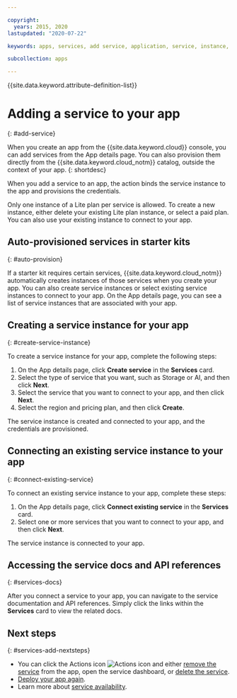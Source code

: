 ```yaml
---

copyright:
  years: 2015, 2020
lastupdated: "2020-07-22"

keywords: apps, services, add service, application, service, instance, ibmcloud dev edit, connect service, service instance, credentials, starter kit

subcollection: apps

---
```


{{site.data.keyword.attribute-definition-list}}

# Adding a service to your app
{: #add-service}

When you create an app from the {{site.data.keyword.cloud}} console, you can add services from the App details page. You can also provision them directly from the {{site.data.keyword.cloud_notm}} catalog, outside the context of your app.
{: shortdesc}

When you add a service to an app, the action binds the service instance to the app and provisions the credentials.

Only one instance of a Lite plan per service is allowed. To create a new instance, either delete your existing Lite plan instance, or select a paid plan. You can also use your existing instance to connect to your app.

## Auto-provisioned services in starter kits
{: #auto-provision}

If a starter kit requires certain services, {{site.data.keyword.cloud_notm}} automatically creates instances of those services when you create your app. You can also create service instances or select existing service instances to connect to your app. On the App details page, you can see a list of service instances that are associated with your app.

## Creating a service instance for your app
{: #create-service-instance}

To create a service instance for your app, complete the following steps:

1. On the App details page, click **Create service** in the **Services** card.
2. Select the type of service that you want, such as Storage or AI, and then click **Next**.
3. Select the service that you want to connect to your app, and then click **Next**.
4. Select the region and pricing plan, and then click **Create**.

The service instance is created and connected to your app, and the credentials are provisioned.

## Connecting an existing service instance to your app
{: #connect-existing-service}

To connect an existing service instance to your app, complete these steps:

1. On the App details page, click **Connect existing service** in the **Services** card.
2. Select one or more services that you want to connect to your app, and then click **Next**.

The service instance is connected to your app.

## Accessing the service docs and API references
{: #services-docs}

After you connect a service to your app, you can navigate to the service documentation and API references. Simply click the links within the **Services** card to view the related docs.

## Next steps
{: #services-add-nextsteps}

* You can click the Actions icon ![Actions icon](../icons/actions-icon-vertical.svg) and either [remove the service](/docs/apps?topic=apps-remove-service#remove-service-only) from the app, open the service dashboard, or [delete the service](/docs/apps?topic=apps-remove-service#delete-service).
* [Deploy your app again](/docs/apps?topic=apps-deploying-apps#deploying-your-app-manually).
* Learn more about [service availability](/docs/overview?topic=overview-services_region).
